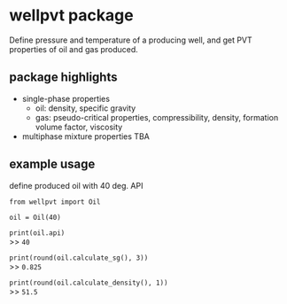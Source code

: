 # wellpvt package

Define pressure and temperature of a producing well, and get PVT properties of oil and gas produced.

## package highlights
- single-phase properties
    - oil: density, specific gravity
    - gas: pseudo-critical properties, compressibility, density, formation volume factor, viscosity
- multiphase mixture properties TBA

## example usage
define produced oil with 40 deg. API  

`from wellpvt import Oil`
     
`oil = Oil(40)`   

`print(oil.api)`    
\>> `40`  

`print(round(oil.calculate_sg(), 3))`    
\>> `0.825`     

`print(round(oil.calculate_density(), 1))`    
\>> `51.5`    
